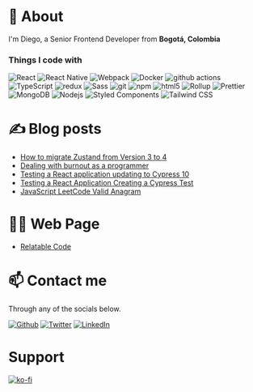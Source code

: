 # 👀 About
I'm Diego, a Senior Frontend Developer from <b>Bogotá, Colombia</b>
<h3>Things I code with</h3>
<p>
  <img alt="React" src="https://img.shields.io/badge/-React-45b8d8?style=flat-square&logo=react&logoColor=white" />
  <img alt="React Native" src="https://img.shields.io/badge/react_native-%2320232a.svg?style=flat-quare&logo=react&logoColor=%2361DAFB" />
  <img alt="Webpack" src="https://img.shields.io/badge/-Webpack-8DD6F9?style=flat-square&logo=webpack&logoColor=white" /> 
  <img alt="Docker" src="https://img.shields.io/badge/-Docker-46a2f1?style=flat-square&logo=docker&logoColor=white" />
  <img alt="github actions" src="https://img.shields.io/badge/-Github_Actions-2088FF?style=flat-square&logo=github-actions&logoColor=white" />
  <img alt="TypeScript" src="https://img.shields.io/badge/-TypeScript-007ACC?style=flat-square&logo=typescript&logoColor=white" />
  <img alt="redux" src="https://img.shields.io/badge/-Redux-764ABC?style=flat-square&logo=redux&logoColor=white" />
  <img alt="Sass" src="https://img.shields.io/badge/-Sass-CC6699?style=flat-square&logo=sass&logoColor=white" />
  <img alt="git" src="https://img.shields.io/badge/-Git-F05032?style=flat-square&logo=git&logoColor=white" />
  <img alt="npm" src="https://img.shields.io/badge/-NPM-CB3837?style=flat-square&logo=npm&logoColor=white" />
  <img alt="html5" src="https://img.shields.io/badge/-HTML5-E34F26?style=flat-square&logo=html5&logoColor=white" />
  <img alt="Rollup" src="https://img.shields.io/badge/-Rollup-EC4A3F?style=flat-square&logo=rollup.js&logoColor=white" />
  <img alt="Prettier" src="https://img.shields.io/badge/-Prettier-F7B93E?style=flat-square&logo=prettier&logoColor=white" />
  <img alt="MongoDB" src="https://img.shields.io/badge/-MongoDB-13aa52?style=flat-square&logo=mongodb&logoColor=white" />
  <img alt="Nodejs" src="https://img.shields.io/badge/-Nodejs-43853d?style=flat-square&logo=Node.js&logoColor=white" />
  <img alt="Styled Components" src="https://img.shields.io/badge/styled--components-DB7093?style=flat-square&logo=styled-components&logoColor=white" />
  <img alt="Tailwind CSS" src="https://img.shields.io/badge/tailwindcss-%2338B2AC.svg?style=flat-square&logo=tailwind-css&logoColor=white" />
</p>

# ✍ Blog posts
<!-- BLOG-POST-LIST:START -->
- [How to migrate Zustand from Version 3 to 4](https://medium.com/@diballesteros/how-to-migrate-zustand-from-version-3-to-4-e50357c9ed34?source=rss-d38c5015f77c------2)
- [Dealing with burnout as a programmer](https://medium.com/@diballesteros/dealing-with-burnout-as-a-programmer-b9b9d79950fc?source=rss-d38c5015f77c------2)
- [Testing a React application updating to Cypress 10](https://medium.com/@diballesteros/testing-a-react-application-updating-to-cypress-10-838f5c31b137?source=rss-d38c5015f77c------2)
- [Testing a React Application Creating a Cypress Test](https://medium.com/@diballesteros/testing-a-react-application-creating-a-cypress-test-d864e8666a09?source=rss-d38c5015f77c------2)
- [JavaScript LeetCode Valid Anagram](https://medium.com/@diballesteros/javascript-leetcode-valid-anagram-557659378372?source=rss-d38c5015f77c------2)
<!-- BLOG-POST-LIST:END -->

# 🐱‍👤 Web Page

* [Relatable Code](https://relatablecode.com)

# 📫 Contact me

Through any of the socials below.

<p><a href="https://github.com/diballesteros/" target="_blank"><img alt="Github" src="https://img.shields.io/badge/GitHub-%2312100E.svg?&style=for-the-badge&logo=Github&logoColor=white" /></a> <a href="https://twitter.com/relatablecoder" target="_blank"><img alt="Twitter" src="https://img.shields.io/badge/twitter-%231DA1F2.svg?&style=for-the-badge&logo=twitter&logoColor=white" /></a> <a href="https://www.linkedin.com/in/relatablecode/" target="_blank"><img alt="LinkedIn" src="https://img.shields.io/badge/linkedin-%230077B5.svg?&style=for-the-badge&logo=linkedin&logoColor=white" /></a>
</p>

# Support
[![ko-fi](https://ko-fi.com/img/githubbutton_sm.svg)](https://ko-fi.com/X8X05XBDC)
